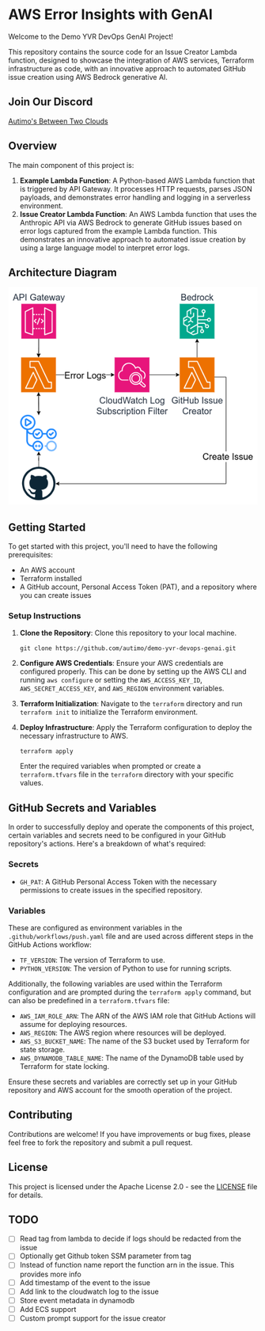 # AWS Error Insights with GenAI

Welcome to the Demo YVR DevOps GenAI Project!

This repository contains the source code for an Issue Creator Lambda function, designed to showcase the integration of AWS services, Terraform infrastructure as code, with an innovative approach to automated GitHub issue creation using AWS Bedrock generative AI.

## Join Our Discord

[Autimo's Between Two Clouds](https://discord.gg/6cD9utuW9k)

## Overview

The main component of this project is:

1. **Example Lambda Function**: A Python-based AWS Lambda function that is triggered by API Gateway. It processes HTTP requests, parses JSON payloads, and demonstrates error handling and logging in a serverless environment.
2. **Issue Creator Lambda Function**: An AWS Lambda function that uses the Anthropic API via AWS Bedrock to generate GitHub issues based on error logs captured from the example Lambda function. This demonstrates an innovative approach to automated issue creation by using a large language model to interpret error logs.

## Architecture Diagram

<p align="center">
  <img src="./images/architecture.png" alt="architecture">
</p>

## Getting Started

To get started with this project, you'll need to have the following prerequisites:

- An AWS account
- Terraform installed
- A GitHub account, Personal Access Token (PAT), and a repository where you can create issues

### Setup Instructions

1. **Clone the Repository**: Clone this repository to your local machine.

   ```shell
   git clone https://github.com/autimo/demo-yvr-devops-genai.git
   ```

2. **Configure AWS Credentials**: Ensure your AWS credentials are configured properly. This can be done by setting up the AWS CLI and running `aws configure` or setting the `AWS_ACCESS_KEY_ID`, `AWS_SECRET_ACCESS_KEY`, and `AWS_REGION` environment variables.
3. **Terraform Initialization**: Navigate to the `terraform` directory and run `terraform init` to initialize the Terraform environment.
4. **Deploy Infrastructure**: Apply the Terraform configuration to deploy the necessary infrastructure to AWS.

   ```shell
   terraform apply
   ```

   Enter the required variables when prompted or create a `terraform.tfvars` file in the `terraform` directory with your specific values.

## GitHub Secrets and Variables

In order to successfully deploy and operate the components of this project, certain variables and secrets need to be configured in your GitHub repository's actions. Here's a breakdown of what's required:

### Secrets

- `GH_PAT`: A GitHub Personal Access Token with the necessary permissions to create issues in the specified repository.

### Variables

These are configured as environment variables in the `.github/workflows/push.yaml` file and are used across different steps in the GitHub Actions workflow:

- `TF_VERSION`: The version of Terraform to use.
- `PYTHON_VERSION`: The version of Python to use for running scripts.

Additionally, the following variables are used within the Terraform configuration and are prompted during the `terraform apply` command, but can also be predefined in a `terraform.tfvars` file:

- `AWS_IAM_ROLE_ARN`: The ARN of the AWS IAM role that GitHub Actions will assume for deploying resources.
- `AWS_REGION`: The AWS region where resources will be deployed.
- `AWS_S3_BUCKET_NAME`: The name of the S3 bucket used by Terraform for state storage.
- `AWS_DYNAMODB_TABLE_NAME`: The name of the DynamoDB table used by Terraform for state locking.

Ensure these secrets and variables are correctly set up in your GitHub repository and AWS account for the smooth operation of the project.

## Contributing

Contributions are welcome! If you have improvements or bug fixes, please feel free to fork the repository and submit a pull request.

## License

This project is licensed under the Apache License 2.0 - see the [LICENSE](LICENSE) file for details.

## TODO

- [ ] Read tag from lambda to decide if logs should be redacted from the issue
- [ ] Optionally get Github token SSM parameter from tag
- [ ] Instead of function name report the function arn in the issue. This provides more info
- [ ] Add timestamp of the event to the issue
- [ ] Add link to the cloudwatch log to the issue
- [ ] Store event metadata in dynamodb
- [ ] Add ECS support
- [ ] Custom prompt support for the issue creator
